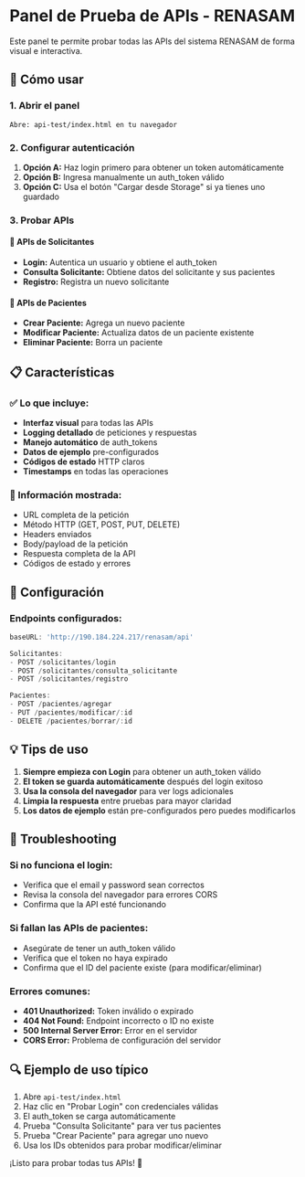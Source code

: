# Panel de Prueba de APIs - RENASAM

Este panel te permite probar todas las APIs del sistema RENASAM de forma visual e interactiva.

## 🚀 Cómo usar

### 1. Abrir el panel
```
Abre: api-test/index.html en tu navegador
```

### 2. Configurar autenticación
1. **Opción A:** Haz login primero para obtener un token automáticamente
2. **Opción B:** Ingresa manualmente un auth_token válido
3. **Opción C:** Usa el botón "Cargar desde Storage" si ya tienes uno guardado

### 3. Probar APIs

#### 🔐 APIs de Solicitantes
- **Login:** Autentica un usuario y obtiene el auth_token
- **Consulta Solicitante:** Obtiene datos del solicitante y sus pacientes
- **Registro:** Registra un nuevo solicitante

#### 👥 APIs de Pacientes
- **Crear Paciente:** Agrega un nuevo paciente
- **Modificar Paciente:** Actualiza datos de un paciente existente
- **Eliminar Paciente:** Borra un paciente

## 📋 Características

### ✅ Lo que incluye:
- **Interfaz visual** para todas las APIs
- **Logging detallado** de peticiones y respuestas
- **Manejo automático** de auth_tokens
- **Datos de ejemplo** pre-configurados
- **Códigos de estado** HTTP claros
- **Timestamps** en todas las operaciones

### 🎯 Información mostrada:
- URL completa de la petición
- Método HTTP (GET, POST, PUT, DELETE)
- Headers enviados
- Body/payload de la petición
- Respuesta completa de la API
- Códigos de estado y errores

## 🔧 Configuración

### Endpoints configurados:
```javascript
baseURL: 'http://190.184.224.217/renasam/api'

Solicitantes:
- POST /solicitantes/login
- POST /solicitantes/consulta_solicitante  
- POST /solicitantes/registro

Pacientes:
- POST /pacientes/agregar
- PUT /pacientes/modificar/:id
- DELETE /pacientes/borrar/:id
```

## 💡 Tips de uso

1. **Siempre empieza con Login** para obtener un auth_token válido
2. **El token se guarda automáticamente** después del login exitoso
3. **Usa la consola del navegador** para ver logs adicionales
4. **Limpia la respuesta** entre pruebas para mayor claridad
5. **Los datos de ejemplo** están pre-configurados pero puedes modificarlos

## 🐛 Troubleshooting

### Si no funciona el login:
- Verifica que el email y password sean correctos
- Revisa la consola del navegador para errores CORS
- Confirma que la API esté funcionando

### Si fallan las APIs de pacientes:
- Asegúrate de tener un auth_token válido
- Verifica que el token no haya expirado
- Confirma que el ID del paciente existe (para modificar/eliminar)

### Errores comunes:
- **401 Unauthorized:** Token inválido o expirado
- **404 Not Found:** Endpoint incorrecto o ID no existe
- **500 Internal Server Error:** Error en el servidor
- **CORS Error:** Problema de configuración del servidor

## 🔍 Ejemplo de uso típico

1. Abre `api-test/index.html`
2. Haz clic en "Probar Login" con credenciales válidas
3. El auth_token se carga automáticamente
4. Prueba "Consulta Solicitante" para ver tus pacientes
5. Prueba "Crear Paciente" para agregar uno nuevo
6. Usa los IDs obtenidos para probar modificar/eliminar

¡Listo para probar todas tus APIs! 🎉